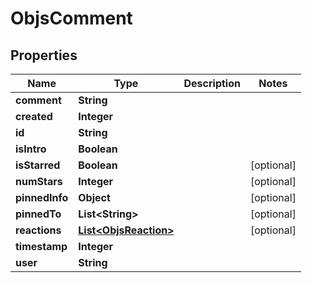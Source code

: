 

# ObjsComment


## Properties

| Name | Type | Description | Notes |
|------------ | ------------- | ------------- | -------------|
|**comment** | **String** |  |  |
|**created** | **Integer** |  |  |
|**id** | **String** |  |  |
|**isIntro** | **Boolean** |  |  |
|**isStarred** | **Boolean** |  |  [optional] |
|**numStars** | **Integer** |  |  [optional] |
|**pinnedInfo** | **Object** |  |  [optional] |
|**pinnedTo** | **List&lt;String&gt;** |  |  [optional] |
|**reactions** | [**List&lt;ObjsReaction&gt;**](ObjsReaction.md) |  |  [optional] |
|**timestamp** | **Integer** |  |  |
|**user** | **String** |  |  |



